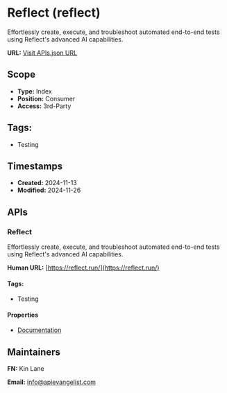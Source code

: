 # Reflect (reflect)
Effortlessly create, execute, and troubleshoot automated end-to-end tests using Reflect's advanced AI capabilities.

**URL:** [Visit APIs.json URL](https://raw.githubusercontent.com/api-search/reflect/refs/heads/main/apis.yml)

## Scope

- **Type:** Index 
- **Position:** Consumer 
- **Access:** 3rd-Party 

## Tags:

 - Testing

## Timestamps

- **Created:** 2024-11-13 
- **Modified:** 2024-11-26 

## APIs

### Reflect
Effortlessly create, execute, and troubleshoot automated end-to-end tests using Reflect's advanced AI capabilities.

**Human URL:** [https://reflect.run/](https://reflect.run/)


#### Tags:

 - Testing

#### Properties

- [Documentation](https://reflect.run/docs/developer-api/documentation/)

## Maintainers

**FN:** Kin Lane

**Email:** info@apievangelist.com

